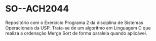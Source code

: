 # SO--ACH2044
Repositório com o Exercício Programa 2 da disciplina de Sistemas Operacionais da USP. Trata-se de um algoritmo em Linguagem C que realiza a ordenação Merge Sort de forma paralela quando aplicável.
